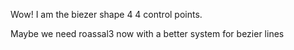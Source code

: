 Wow! I am  the biezer shape 4 4 control points.

Maybe we need roassal3 now with a better system for bezier lines